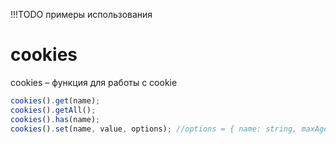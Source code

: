 !!!TODO примеры использования

# cookies

cookies – функция для работы с cookie

```js
cookies().get(name);
cookies().getAll();
cookies().has(name);
cookies().set(name, value, options); //options = { name: string, maxAge: string, expires: string }
```
